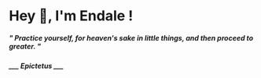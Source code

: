 <h1 title="head"> Hey 👋, I'm Endale !</h1>

**<h5><i>" Practice yourself, for heaven's sake in little things, and then proceed to greater. "</i></h5>**

*<b>___ Epictetus ___</b>*
